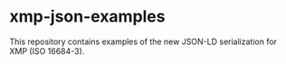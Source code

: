 # xmp-json-examples

This repository contains examples of the new JSON-LD serialization for XMP (ISO 16684-3).
